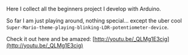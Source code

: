 Here I collect all the beginners project I develop with Arduino.

So far I am just playing around, nothing special... except the uber cool `Super-Mario-theme-playing-blinking-LDR-potentiometer-device`. 

Check it out here and be amazed: [http://youtu.be/_QLMg1E3cig](http://youtu.be/_QLMg1E3cig)